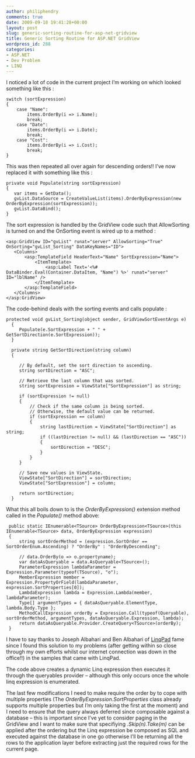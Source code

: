 ```yaml
---
author: philiphendry
comments: true
date: 2009-09-18 19:41:28+00:00
layout: post
slug: generic-sorting-routine-for-asp-net-gridview
title: Generic Sorting Routine for ASP.NET GridView
wordpress_id: 288
categories:
- ASP.NET
- Dev Problem
- LINQ
---
```


I noticed a lot of code in the current project I’m working on which looked something like this :

 
    
```
switch (sortExpression)
{
    case "Name":
        items.OrderBy(i => i.Name);
        break;
    case "Date":
        items.OrderBy(i => i.Date);
        break;
    case "Cost":
        items.OrderBy(i => i.Cost);
        break;
}
```




This was then repeated all over again for descending orders!! I’ve now replaced it with something like this :




    
```
private void Populate(string sortExpression)
{
   var items = GetData();
   gvList.DataSource = CreateValueList(items).OrderByExpression(new OrderByExpression(sortExpression));
   gvList.DataBind();  
}
```





The sort expression is handled by the GridView code such that AllowSorting is turned on and the OnSorting event is wired up to a method :




    
```
<asp:GridView ID="gvList" runat="server" AllowSorting="True" OnSorting="gvList_Sorting" DataKeyNames="ID">
   <Columns>
       <asp:TemplateField HeaderText="Name" SortExpression="Name">
           <ItemTemplate>
               <asp:Label Text='<%# DataBinder.Eval(Container.DataItem, "Name") %>' runat="server" ID="lblName" />
           </ItemTemplate>
       </asp:TemplateField>
   </Columns>
</asp:GridView>
```





The code-behind deals with the sorting events and calls populate :






  
    
```
protected void gvList_Sorting(object sender, GridViewSortEventArgs e)
  {
     Populate(e.SortExpression + " " + GetSortDirection(e.SortExpression));
  }
  
  private string GetSortDirection(string column)
  {
  
     // By default, set the sort direction to ascending.
     string sortDirection = "ASC";
  
     // Retrieve the last column that was sorted.
     string sortExpression = ViewState["SortExpression"] as string;
  
     if (sortExpression != null)
     {
         // Check if the same column is being sorted.
         // Otherwise, the default value can be returned.
         if (sortExpression == column)
         {
             string lastDirection = ViewState["SortDirection"] as string;
             if ((lastDirection != null) && (lastDirection == "ASC"))
             {
                 sortDirection = "DESC";
             }
         }
     }
  
     // Save new values in ViewState.
     ViewState["SortDirection"] = sortDirection;
     ViewState["SortExpression"] = column;
  
     return sortDirection;
  }
  ```








What this all boils down to is the _OrderByExpression()_ extension method called in the _Populate()_ method above:




    
```
 public static IEnumerable<TSource> OrderByExpression<TSource>(this IEnumerable<TSource> data, OrderByExpression expression)
 {
     string sortOrderMethod = (expression.SortOrder == SortOrderEnum.Ascending) ? "OrderBy" : "OrderByDescending";

     // data.OrderBy(o => o.propertyname);   
     var dataAsQueryable = data.AsQueryable<TSource>();
     ParameterExpression lambdaParameter = Expression.Parameter(typeof(TSource), "o");
     MemberExpression member = Expression.PropertyOrField(lambdaParameter, expression.SortProperties[0]);
     LambdaExpression lambda = Expression.Lambda(member, lambdaParameter);
     Type[] argumentTypes = { dataAsQueryable.ElementType, lambda.Body.Type };
     MethodCallExpression orderBy = Expression.Call(typeof(Queryable), sortOrderMethod, argumentTypes, dataAsQueryable.Expression, lambda);
     return dataAsQueryable.Provider.CreateQuery<TSource>(orderBy);
 }
 ```





I have to say thanks to Joseph Albahari and Ben Albahari of [LinqPad](www.linqpad.net) fame since I found this solution to my problems (after getting within so close through my own efforts whilst our internet connection was down in the office!!) in the samples that came with LinqPad.





The code above creates a dynamic Linq expression then executes it through the queryables provider – although this only occurs once the whole linq expression is enumerated.





The last few modifications I need to make require the order by to cope with multiple properties (The _OrderByExpression.SortProperties_ class already supports multiple properties but I’m only taking the first at the moment) and I need to ensure that the query always deferred since composable against a database – this is important since I’ve yet to consider paging in the GridView and I want to make sure that specifiying _.Skip(n).Take(m)_ can be applied after the ordering but the Linq expression be composed as SQL and executed against the database in one go otherwise I’ll be returning all the rows to the application layer before extracting just the required rows for the current page.
